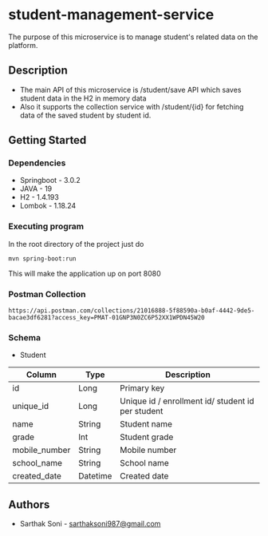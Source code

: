 # student-management-service

The purpose of this microservice is to manage student's related data on the platform.

## Description

* The main API of this microservice is /student/save API which saves student data in the H2 in memory data
* Also it supports the collection service with /student/{id} for fetching data of the saved student by student id.

## Getting Started

### Dependencies

* Springboot - 3.0.2
* JAVA - 19
* H2 - 1.4.193
* Lombok - 1.18.24

### Executing program

In the root directory of the project just do

```
mvn spring-boot:run
```
This will make the application up on port 8080

### Postman Collection

```
https://api.postman.com/collections/21016888-5f88590a-b0af-4442-9de5-bacae3df6281?access_key=PMAT-01GNP3N0ZC6P52XX1WPDN45W20
```

### Schema

* Student

|  Column                                |  Type   |  Description
| --------------------------------------|----------|----------------------------------------------
| id                                    | Long     | Primary key
| unique_id                             | Long     | Unique id / enrollment id/ student id per student
| name                                  | String   | Student name
| grade                                 | Int      | Student grade
| mobile_number                         | String   | Mobile number
| school_name                           | String   | School name
| created_date                          | Datetime | Created date

## Authors
* Sarthak Soni - sarthaksoni987@gmail.com
